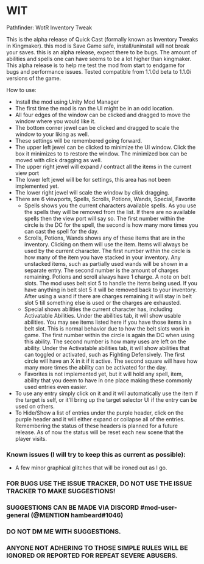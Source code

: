 # WIT
 Pathfinder: WotR Inventory Tweak


This is the alpha release of Quick Cast (formally known as Inventory Tweaks in Kingmaker).
this mod is Save Game safe, install/uninstall will not break your saves.
this is an alpha release, expect there to be bugs.  The amount of abilities and spells one can have seems to be a lot higher than kingmaker.  This alpha release is to help me test the mod from start to endgame for bugs and performance issues.
Tested compatible from 1.1.0d beta to 1.1.0i versions of the game.


How to use:
* Install the mod using Unity Mod Manager
* The first time the mod is ran the UI might be in an odd location.
* All four edges of the window can be clicked and dragged to move the window where you would like it.
* The bottom corner jewel can be clicked and dragged to scale the window to your liking as well.
* These settings will be remembered going forward.
* The upper left jewel can be clicked to minimize the UI window.  Click the box it minimizes to to restore the window.  The minimized box can be moved with click dragging as well.
* The upper right jewel will expand / contract all the items in the current view port
* The lower left jewel will be for settings, this area has not been implemented yet.
* The lower right jewel will scale the window by click dragging.
* There are 6 viewports, Spells, Scrolls, Potions, Wands, Special, Favorite
  * Spells shows you the current characters available spells. As you use the spells they will be removed from the list.  If there are no available spells then the view port will say so. The first number within the circle is the DC for the spell, the second is how many more times you can cast the spell for the day.
  * Scrolls, Potions, Wands shows any of these items that are in the inventory.  Clicking on them will use the item.  Items will always be used by the current character. The first number within the circle is how many of the item you have stacked in your inventory.  Any unstacked items, such as partially used wands will be shown in a separate entry. The second number is the amount of charges remaining.  Potions and scroll always have 1 charge.  A note on belt slots.  The mod uses belt slot 5 to handle the items being used.  If you have anything in belt slot 5 it will be removed back to your inventory.  After using a wand if there are charges remaining it will stay in belt slot 5 till something else is used or the charges are exhausted.
  * Special shows abilities the current character has, including Activatable Abilities.  Under the abilities tab, it will show usable abilities.  You may see items listed here if you have those items in a belt slot.  This is normal behavior due to how the belt slots work in game. The first number within the circle is again the DC when using this ability. The second number is how many uses are left on the ability.  Under the Activatable abilities tab, it will show abilities that can toggled or activated, such as Fighting Defensively.  The first circle will have an X in it if it active. The second square will have how many more times the ability can be activated for the day.
  * Favorites is not implemented yet, but it will hold any spell, item, ability that you deem to have in one place making these commonly used entries even easier.
* To use any entry simply click on it and it will automatically use the item if the target is self, or it'll bring up the target selector UI if the entry can be used on others.
* To Hide/Show a list of entries under the purple header, click on the purple header and it will either expand or collapse all of the entries.  Remembering the status of these headers is planned for a future release.  As of now the status will be reset each new scene that the player visits.

### Known issues (I will try to keep this as current as possible):
* A few minor graphical glitches that will be ironed out as I go.

### FOR BUGS USE THE ISSUE TRACKER, DO NOT USE THE ISSUE TRACKER TO MAKE SUGGESTIONS!
### SUGGESTIONS CAN BE MADE VIA DISCORD #mod-user-general (@MENTION hambeard#1046)
### DO NOT DM ME WITH SUGGESTIONS.
### ANYONE NOT ADHERING TO THOSE SIMPLE RULES WILL BE IGNORED OR REPORTED FOR REPEAT SEVERE ABUSERS.
